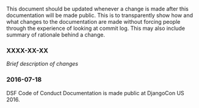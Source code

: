 This document should be updated whenever a change is made after this documentation will be made public. This is to transparently show how and what changes to the documentation are made without forcing people through the experience of looking at commit log. This may also include summary of rationale behind a change. 

### XXXX-XX-XX

*Brief description of changes*

### 2016-07-18

DSF Code of Conduct Documentation is made public at DjangoCon US 2016.